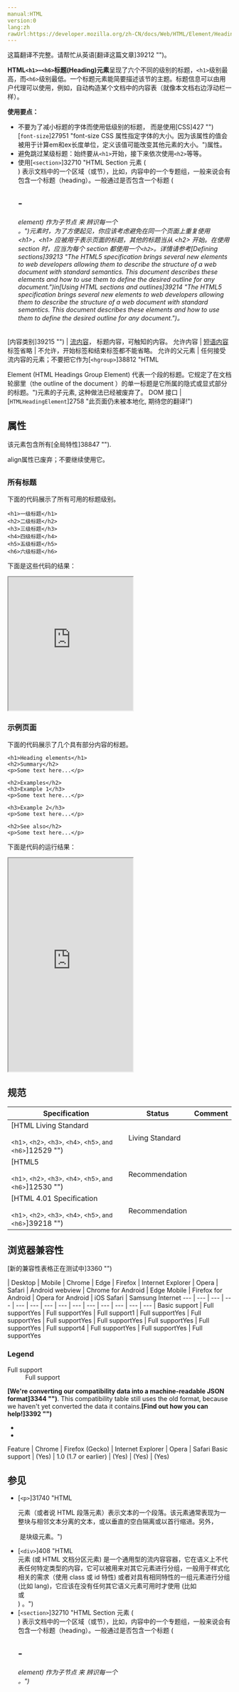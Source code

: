 ```yaml
---
manual:HTML
version:0
lang:zh
rawUrl:https://developer.mozilla.org/zh-CN/docs/Web/HTML/Element/Heading_Elements
---
```




这篇翻译不完整。请帮忙从英语[翻译这篇文章]39212 "")。






**HTML`<h1>`–`<h6>`标题(Heading)元素**呈现了六个不同的级别的标题，`<h1>`级别最高，而`<h6>`级别最低。一个标题元素能简要描述该节的主题。标题信息可以由用户代理可以使用，例如，自动构造某个文档中的内容表（就像本文档右边浮动栏一样）。



**使用要点：**


* 不要为了减小标题的字体而使用低级别的标题， 而是使用[CSS]427 "")[`font-size`]27951 "font-size CSS 属性指定字体的大小。因为该属性的值会被用于计算em和ex长度单位，定义该值可能改变其他元素的大小。")属性。
* 避免跳过某级标题：始终要从`<h1>`开始，接下来依次使用`<h2>`等等。
* 使用[`<section>`]32710 "HTML Section 元素 (<section>) 表示文档中的一个区域（或节），比如，内容中的一个专题组，一般来说会有包含一个标题（heading）。一般通过是否包含一个标题 (<h1>-<h6> element) 作为子节点 来 辨识每一个<section>。")元素时，为了方便起见，你应该考虑避免在同一个页面上重复使用 &lt;h1&gt;，&lt;h1&gt; 应被用于表示页面的标题，其他的标题当从 &lt;h2&gt; 开始。在使用 section 时，应当为每个 section 都使用一个`<h2>`。详情请参考[Defining sections]39213 "The HTML5 specification brings several new elements to web developers allowing them to describe the structure of a web document with standard semantics. This document describes these elements and how to use them to define the desired outline for any document.")in[Using HTML sections and outlines]39214 "The HTML5 specification brings several new elements to web developers allowing them to describe the structure of a web document with standard semantics. This document describes these elements and how to use them to define the desired outline for any document.")。


[内容类别]39215 "") | [流内容](%39215#Flow_content "")， 标题内容，可触知的内容。 
允许内容 | [短语内容](%39215#Phrasing_content "") 
标签省略 | 不允许，开始标签和结束标签都不能省略。 
允许的父元素 | 任何接受流内容的元素；不要把它作为[`<hgroup>`]38812 "HTML <hgroup> Element (HTML Headings Group Element) 代表一个段的标题。它规定了在文档轮廓里（the outline of the document ）的单一标题是它所属的隐式或显式部分的标题。")元素的子元素, 这种做法已经被废弃了。 
DOM 接口 | [`HTMLHeadingElement`]2758 "此页面仍未被本地化, 期待您的翻译!") 


## 属性<a name="属性"></a>


该元素包含所有[全局特性]38847 "").



align属性已废弃；不要继续使用它。


## <a name="sect1"></a>

### 所有标题<a name="所有标题"></a>


下面的代码展示了所有可用的标题级别。


```
<h1>一级标题</h1>
<h2>二级标题</h2>
<h3>三级标题</h3>
<h4>四级标题</h4>
<h5>五级标题</h5>
<h6>六级标题</h6>
```


下面是这些代码的结果：



<iframe src='https://mdn.mozillademos.org/zh-CN/docs/Web/HTML/Element/Heading_Elements$samples/All_headings?revision=1383805' width='280' height='300'></iframe>


### 示例页面<a name="示例页面"></a>


下面的代码展示了几个具有部分内容的标题。


```
<h1>Heading elements</h1>
<h2>Summary</h2>
<p>Some text here...</p>

<h2>Examples</h2>
<h3>Example 1</h3>
<p>Some text here...</p>

<h3>Example 2</h3>
<p>Some text here...</p>

<h2>See also</h2>
<p>Some text here...</p>
```


下面是代码的运行结果：



<iframe src='https://mdn.mozillademos.org/zh-CN/docs/Web/HTML/Element/Heading_Elements$samples/Example_page?revision=1383805' width='280' height='480'></iframe>


## 规范<a name="Specifications"></a>

Specification | Status | Comment 
 ---  |  ---  |  ---  | 
[HTML Living Standard<br></br><small>&lt;h1&gt;, &lt;h2&gt;, &lt;h3&gt;, &lt;h4&gt;, &lt;h5&gt;, and &lt;h6&gt;</small>]12529 "") | Living Standard |  
[HTML5<br></br><small>&lt;h1&gt;, &lt;h2&gt;, &lt;h3&gt;, &lt;h4&gt;, &lt;h5&gt;, and &lt;h6&gt;</small>]12530 "") | Recommendation |  
[HTML 4.01 Specification<br></br><small>&lt;h1&gt;, &lt;h2&gt;, &lt;h3&gt;, &lt;h4&gt;, &lt;h5&gt;, and &lt;h6&gt;</small>]39218 "") | Recommendation |  


## 浏览器兼容性<a name="浏览器兼容性"></a>
[新的兼容性表格正在测试中<i></i>]3360 "")

 | <abbr>Desktop<i></i></abbr> | <abbr>Mobile<i></i></abbr> 
 | <abbr>Chrome<i></i></abbr> | <abbr>Edge<i></i></abbr> | <abbr>Firefox<i></i></abbr> | <abbr>Internet Explorer<i></i></abbr> | <abbr>Opera<i></i></abbr> | <abbr>Safari<i></i></abbr> | <abbr>Android webview<i></i></abbr> | <abbr>Chrome for Android<i></i></abbr> | <abbr>Edge Mobile<i></i></abbr> | <abbr>Firefox for Android<i></i></abbr> | <abbr>Opera for Android<i></i></abbr> | <abbr>iOS Safari<i></i></abbr> | <abbr>Samsung Internet<i></i></abbr> 
 ---  |  ---  |  ---  |  ---  |  ---  |  ---  |  ---  |  ---  |  ---  |  ---  |  ---  |  ---  |  ---  |  ---  | 
Basic support | <abbr>Full support</abbr>Yes | <abbr>Full support</abbr>Yes | <abbr>Full support</abbr>1 | <abbr>Full support</abbr>Yes | <abbr>Full support</abbr>Yes | <abbr>Full support</abbr>Yes | <abbr>Full support</abbr>Yes | <abbr>Full support</abbr>Yes | <abbr>Full support</abbr>Yes | <abbr>Full support</abbr>4 | <abbr>Full support</abbr>Yes | <abbr>Full support</abbr>Yes | <abbr>Full support</abbr>Yes 


### Legend<a name="Legend"></a>
<dl><dt id=''><abbr>Full support</abbr></dt><dd>Full support</dd></dl>


**[We&#39;re converting our compatibility data into a machine-readable JSON format]3344 "")**. This compatibility table still uses the old format, because we haven&#39;t yet converted the data it contains.**[Find out how you can help!]3392 "")**


* 
* 

Feature | Chrome | Firefox (Gecko) | Internet Explorer | Opera | Safari 
Basic support | (Yes) | 1.0 (1.7 or earlier) | (Yes) | (Yes) | (Yes) 




## 参见<a name="参见"></a>

* [`<p>`]31740 "HTML <p>元素（或者说 HTML 段落元素）表示文本的一个段落。该元素通常表现为一整块与相邻文本分离的文本，或以垂直的空白隔离或以首行缩进。另外，<p> 是块级元素。")
* [`<div>`]408 "HTML <div> 元素 (或 HTML 文档分区元素) 是一个通用型的流内容容器，它在语义上不代表任何特定类型的内容，它可以被用来对其它元素进行分组，一般用于样式化相关的需求（使用 class 或 id 特性) 或者对具有相同特性的一组元素进行分组 (比如 lang)，它应该在没有任何其它语义元素可用时才使用 (比如 <article> 或 <nav>) 。")
* [`<section>`]32710 "HTML Section 元素 (<section>) 表示文档中的一个区域（或节），比如，内容中的一个专题组，一般来说会有包含一个标题（heading）。一般通过是否包含一个标题 (<h1>-<h6> element) 作为子节点 来 辨识每一个<section>。")



